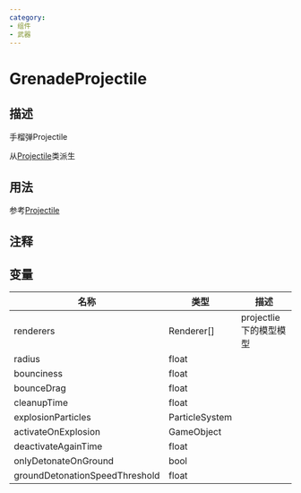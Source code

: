 ```yaml
---
category: 
- 组件
- 武器
---
```

# GrenadeProjectile
## 描述
手榴弹Projectile

从[Projectile](./Projectile.md)类派生
## 用法
参考[Projectile](./Projectile.md)
## 注释

## 变量
| 名称 | 类型 | 描述 |
| ----------- | ----------- | ----------- |
| renderers | Renderer[] | projectlie下的模型模型 |  
| radius  | float |  |  
| bounciness  | float |  |  
| bounceDrag  | float |  |  
| cleanupTime  | float |  |  
| explosionParticles | ParticleSystem |  |  
| activateOnExplosion | GameObject |  |  
| deactivateAgainTime  | float |  |  
| onlyDetonateOnGround  | bool |  |  
| groundDetonationSpeedThreshold  | float |  |  
